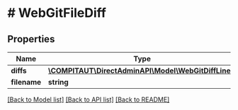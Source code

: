 # # WebGitFileDiff

## Properties

Name | Type | Description | Notes
------------ | ------------- | ------------- | -------------
**diffs** | [**\COMPITAUT\DirectAdminAPI\Model\WebGitDiffLine[]**](WebGitDiffLine.md) |  |
**filename** | **string** |  |

[[Back to Model list]](../../README.md#models) [[Back to API list]](../../README.md#endpoints) [[Back to README]](../../README.md)
